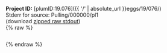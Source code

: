 **Project ID:** [plumID:19.076]({{ '/' | absolute_url }}eggs/19/076/)  
Stderr for source:  Pulling/000000/pl1   
(download [zipped raw stdout](pl1.plumed.stdout.txt.zip))  
{% raw %}
<pre>
</pre>
{% endraw %}

